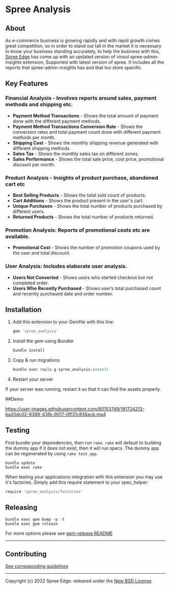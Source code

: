 # Spree Analysis

## About

As e-commerce business is growing rapidly and with rapid growth comes great competition, so in order to stand out tall in the market it is necessary to know your business standing accurately, to help the business with this, [Spree Edge](https://github.com/spree-edge) has come up with  an updated version of vinsol spree-admin-insights extension, Supported with latest version of spree. It includes all the reports that spree-admin-insights has and that too store specific.

## Key Features

### Financial Analysis - Involves reports around sales, payment methods and shipping etc.

  - **Payment Method Transactions** -  Shows the total amount of payment done with the different payment methods.
  - **Payment Method Transactions Conversion Rate** - Shows the conversion rates and total payment count done with different payment methods per month.
  - **Shipping Cost** - Shows the monthly shipping revenue generated with different shipping methods.
  - **Sales Tax** - Shows the monthly sales tax on different zones.  
  - **Sales Performance** - Shows the total sale price, cost price, promotional discount per month.

### Product Analysis - Insights of product purchase, abandoned cart etc

  - **Best Selling Products** - Shows the total sold count of products.
  - **Cart Additions** - Shows the product present in the user's cart.
  - **Unique Purchases** - Shows the total number of products purchased by different users. 
  - **Returned Products** - Shows the total number of products returned. 

### Promotion Analysis: Reports of promotional costs etc are available.

  - **Promotional Cost** - Shows the number of promotion coupons used by the user and total discount.

### User Analysis: Includes elaborate user analysis.

  - **Users Not Converted** - Shows users who started checkout but not completed order.
  - **Users Who Recently Purchased** - Shows user’s total purchased count and recently purchased date and order number.

## Installation

1. Add this extension to your Gemfile with this line:

    ```ruby
    gem 'spree_analysis'
    ```

2. Install the gem using Bundler

    ```ruby
    bundle install
    ```

3. Copy & run migrations

    ```ruby
    bundle exec rails g spree_analysis:install
    ```

4. Restart your server

  If your server was running, restart it so that it can find the assets properly.
  
##Demo



https://user-images.githubusercontent.com/80153749/191724213-ba20dc02-9399-43fb-9017-0ff31c936acb.mp4



## Testing

First bundle your dependencies, then run `rake`. `rake` will default to building the dummy app if it does not exist, then it will run specs. The dummy app can be regenerated by using `rake test_app`.

```shell
bundle update
bundle exec rake
```

When testing your applications integration with this extension you may use it's factories.
Simply add this require statement to your spec_helper:

```ruby
require 'spree_analysis/factories'
```

## Releasing

```shell
bundle exec gem bump -p -t
bundle exec gem release
```

For more options please see [gem-release README](https://github.com/svenfuchs/gem-release)

---

## Contributing

[See corresponding guidelines](https://github.com/spree-edge/spree_analysis/blob/master/CONTRIBUTING.md)

---

Copyright (c) 2022 Spree Edge. released under the [New BSD License](https://github.com/spree-edge/spree_analysis/blob/master/LICENSE)
